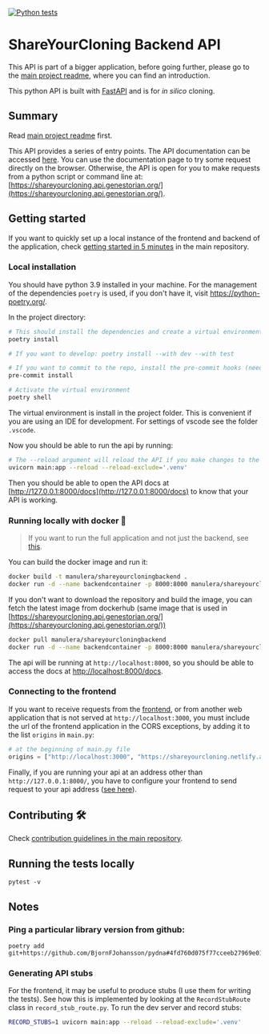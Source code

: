 [![Python tests](https://github.com/manulera/ShareYourCloning_backend/actions/workflows/ci.yml/badge.svg)](https://github.com/manulera/ShareYourCloning_backend/actions/workflows/ci.yml)
# ShareYourCloning Backend API

This API is part of a bigger application, before going further, please go to the [main project readme](https://github.com/manulera/ShareYourCloning), where you can find an introduction.

This python API is built with [FastAPI](https://fastapi.tiangolo.com/) and is for *in silico* cloning.

## Summary

Read [main project readme](https://github.com/manulera/ShareYourCloning) first.

This API provides a series of entry points. The API documentation can be accessed [here](https://shareyourcloning.api.genestorian.org/docs). You can use the documentation page to try some request directly on the browser. Otherwise, the API is open for you to make requests from a python script or command line at: [https://shareyourcloning.api.genestorian.org/](https://shareyourcloning.api.genestorian.org/).

## Getting started

If you want to quickly set up a local instance of the frontend and backend of the application, check [getting started in 5 minutes](https://github.com/manulera/ShareYourCloning#timer_clock-getting-started-in-5-minutes) in the main repository.

### Local installation

You should have python 3.9 installed in your machine. For the management of the dependencies `poetry` is used, if you don't have it, visit https://python-poetry.org/.

In the project directory:

```bash
# This should install the dependencies and create a virtual environment
poetry install

# If you want to develop: poetry install --with dev --with test

# If you want to commit to the repo, install the pre-commit hooks (needs poetry install --with dev)
pre-commit install

# Activate the virtual environment
poetry shell

```

The virtual environment is install in the project folder. This is convenient if you are using an IDE for development. For settings of vscode see the folder `.vscode`.

Now you should be able to run the api by running:

```bash
# The --reload argument will reload the API if you make changes to the code
uvicorn main:app --reload --reload-exclude='.venv'
```

Then you should be able to open the API docs at [http://127.0.0.1:8000/docs](http://127.0.0.1:8000/docs) to know that your API is working.

### Running locally with docker :whale:


> If you want to run the full application and not just the backend, see [this](https://github.com/manulera/ShareYourCloning?tab=readme-ov-file#timer_clock-getting-started-in-5-minutes).

You can build the docker image and run it:

```bash
docker build -t manulera/shareyourcloningbackend .
docker run -d --name backendcontainer -p 8000:8000 manulera/shareyourcloningbackend

```

If you don't want to download the repository and build the image, you can fetch the latest image from dockerhub (same image that is used in [https://shareyourcloning.api.genestorian.org/](https://shareyourcloning.api.genestorian.org/))

```bash
docker pull manulera/shareyourcloningbackend
docker run -d --name backendcontainer -p 8000:8000 manulera/shareyourcloningbackend
```

The api will be running at `http://localhost:8000`, so you should be able to access the docs at [http://localhost:8000/docs](http://localhost:8000/docs).

### Connecting to the frontend

If you want to receive requests from the [frontend](https://github.com/manulera/ShareYourCloning_frontend), or from another web application that is not served at `http://localhost:3000`, you must include the url of the frontend application in the CORS exceptions, by adding it to the list `origins` in `main.py`:

```python
# at the beginning of main.py file
origins = ["http://localhost:3000", "https://shareyourcloning.netlify.app"]
```

Finally, if you are running your api at an address other than `http://127.0.0.1:8000/`, you have to configure your frontend to send request to your api address ([see here](https://github.com/manulera/ShareYourCloning_backend#connecting-to-the-frontend)).

## Contributing :hammer_and_wrench:

Check [contribution guidelines in the main repository](https://github.com/manulera/ShareYourCloning/blob/master/CONTRIBUTING.md).

## Running the tests locally

```
pytest -v
```

## Notes

### Ping a particular library version from github:

```
poetry add git+https://github.com/BjornFJohansson/pydna#4fd760d075f77cceeb27969e017e04b42f6d0aa3
```

### Generating API stubs

For the frontend, it may be useful to produce stubs (I use them for writing the tests). See how this is implemented
by looking at the `RecordStubRoute` class in `record_stub_route.py`. To run the dev server and record stubs:

```bash
RECORD_STUBS=1 uvicorn main:app --reload --reload-exclude='.venv'
```
